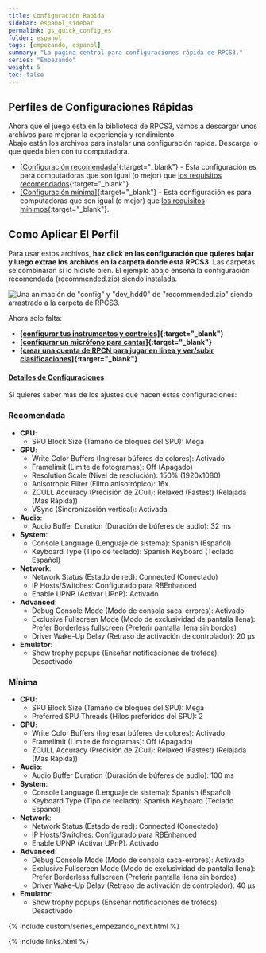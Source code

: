 ```yaml
---
title: Configuración Rapida
sidebar: espanol_sidebar
permalink: gs_quick_config_es
folder: espanol
tags: [empezando, espanol]
summary: "La pagina central para configuraciones rápida de RPCS3."
series: "Empezando"
weight: 5
toc: false
---
```


## Perfiles de Configuraciones Rápidas

Ahora que el juego esta en la biblioteca de RPCS3, vamos a descargar unos archivos para mejorar la experiencia y rendimiento.  
Abajo están los archivos para instalar una configuración rápida. Descarga lo que queda bien con tu computadora.

* [[Configuración recomendada]](https://carlmylo.github.io/rb3-pc/downloads/customconfigs/recommended_es.zip){:target="_blank"} - Esta configuración es para computadoras que son igual (o mejor) que [los requisitos recomendados](https://carlmylo.github.io/rb3-pc/gs_reqs_es#una-computadora){:target="_blank"}.
* [[Configuración mínima]](https://carlmylo.github.io/rb3-pc/downloads/customconfigs/minimum_es.zip){:target="_blank"} - Esta configuración es para computadoras que son igual (o mejor) que [los requisitos mínimos](https://carlmylo.github.io/rb3-pc/gs_reqs_es#una-computadora){:target="_blank"}.

## Como Aplicar El Perfil
Para usar estos archivos, **haz click en las configuración que quieres bajar y luego extrae los archivos en la carpeta donde esta RPCS3**. Las carpetas se combinaran si lo hiciste bien.
El ejemplo abajo enseña la configuración recomendada (recommended.zip) siendo instalada.

![Una animación de "config" y "dev_hdd0" de "recommended.zip" siendo arrastrado a la carpeta de RPCS3.](https://carlmylo.github.io/rb3-pc/images/cust/quickconf.gif "Recommended.zip")

Ahora solo falta:
* **[[configurar tus instrumentos y controles]](https://carlmylo.github.io/rb3-pc/ctrls_es){:target="_blank"}**
* **[[configurar un micrófono para cantar]](https://carlmylo.github.io/rb3-pc/gs_mics_es){:target="_blank"}**
* **[[crear una cuenta de RPCN para jugar en linea y ver/subir clasificaciones]](https://carlmylo.github.io/rb3-pc/rpcn_intro_es){:target="_blank"}**

<div class="panel-group" id="accordion">
                    <div class="panel panel-default">
                        <div class="panel-heading">
                            <h4 class="panel-title">
                                <a class="noCrossRef accordion-toggle" data-toggle="collapse" data-parent="#accordion" href="#detallesconf">Detalles de Configuraciones</a>
                            </h4>
                        </div>
                        <div id="detallesconf" class="panel-collapse collapse noCrossRef">
                            <div class="panel-body">
                                <p>Si quieres saber mas de los ajustes que hacen estas configuraciones:</p>
<h3 id="recomendada">Recomendada</h3>
<ul>
<li><strong>CPU</strong>:
<ul>
<li>SPU Block Size (Tamaño de bloques del SPU): Mega</li>
</ul>
</li>
<li><strong>GPU</strong>:
<ul>
<li>Write Color Buffers (Ingresar búferes de colores): Activado</li>
<li>Framelimit (Limite de fotogramas): Off (Apagado)</li>
<li>Resolution Scale (Nivel de resolución): 150% (1920x1080)</li>
<li>Anisotropic Filter (Filtro anisotrópico): 16x</li>
<li>ZCULL Accuracy (Precisión de ZCull): Relaxed (Fastest) (Relajada (Mas Rápida))</li>
<li>VSync (Sincronización vertical): Activada</li>
</ul>
</li>
<li><strong>Audio</strong>:
<ul>
<li>Audio Buffer Duration (Duración de búferes de audio): 32 ms</li>
</ul>
</li>
<li><strong>System</strong>:
<ul>
<li>Console Language (Lenguaje de sistema): Spanish (Español)</li>
<li>Keyboard Type (Tipo de teclado): Spanish Keyboard (Teclado Español)</li>
</ul>
</li>
<li><strong>Network</strong>:
<ul>
<li>Network Status (Estado de red): Connected (Conectado)</li>
<li>IP Hosts/Switches: Configurado para RBEnhanced</li>
<li>Enable UPNP (Activar UPnP): Activado</li>
</ul>
</li>
<li><strong>Advanced</strong>:
<ul>
<li>Debug Console Mode (Modo de consola saca-errores): Activado</li>
<li>Exclusive Fullscreen Mode (Modo de exclusividad de pantalla llena): Prefer Borderless fullscreen (Preferir pantalla llena sin bordos)</li>
<li>Driver Wake-Up Delay (Retraso de activación de controlador): 20 µs</li>
</ul>
</li>
<li><strong>Emulator</strong>:
<ul>
<li>Show trophy popups (Enseñar notificaciones de trofeos): Desactivado</li>
</ul>
</li>
</ul>
<h3 id="minima">Mínima</h3>
<ul>
<li><strong>CPU</strong>:
<ul>
<li>SPU Block Size (Tamaño de bloques del SPU): Mega</li>
<li>Preferred SPU Threads (Hilos preferidos del SPU): 2</li>
</ul>
</li>
<li><strong>GPU</strong>:
<ul>
<li>Write Color Buffers (Ingresar búferes de colores): Activado</li>
<li>Framelimit (Limite de fotogramas): Off (Apagado)</li>
<li>ZCULL Accuracy (Precisión de ZCull): Relaxed (Fastest) (Relajada (Mas Rápida))</li>
</ul>
</li>
<li><strong>Audio</strong>:
<ul>
<li>Audio Buffer Duration (Duración de búferes de audio): 100 ms</li>
</ul>
</li>
<li><strong>System</strong>:
<ul>
<li>Console Language (Lenguaje de sistema): Spanish (Español)</li>
<li>Keyboard Type (Tipo de teclado): Spanish Keyboard (Teclado Español)</li>
</ul>
</li>
<li><strong>Network</strong>:
<ul>
<li>Network Status (Estado de red): Connected (Conectado)</li>
<li>IP Hosts/Switches: Configurado para RBEnhanced</li>
<li>Enable UPNP (Activar UPnP): Activado</li>
</ul>
</li>
<li><strong>Advanced</strong>:
<ul>
<li>Debug Console Mode (Modo de consola saca-errores): Activado</li>
<li>Exclusive Fullscreen Mode (Modo de exclusividad de pantalla llena): Prefer Borderless fullscreen (Preferir pantalla llena sin bordos)</li>
<li>Driver Wake-Up Delay (Retraso de activación de controlador): 40 µs</li>
</ul>
</li>
<li><strong>Emulator</strong>:
<ul>
<li>Show trophy popups (Enseñar notificaciones de trofeos): Desactivado</li>
</ul>
</li>
</ul>
                            </div>
                        </div>
                    </div>
                    <!-- /.panel -->
</div>
<!-- /.panel-group -->

{% include custom/series_empezando_next.html %}

{% include links.html %}